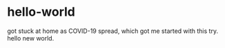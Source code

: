 # hello-world
got stuck at home as COVID-19 spread, which got me started with this try. hello new world.
